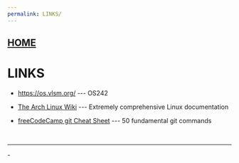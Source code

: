 ```yaml
---
permalink: LINKS/
---
```

## [HOME](../)

# LINKS

* <https://os.vlsm.org/> --- OS242
* [The Arch Linux Wiki](https://wiki.archlinux.org/title/Main_page) --- Extremely comprehensive Linux documentation

* [freeCodeCamp git Cheat Sheet](https://www.freecodecamp.org/news/git-cheat-sheet/) --- 50 fundamental git commands 
<br>
<hr>-
